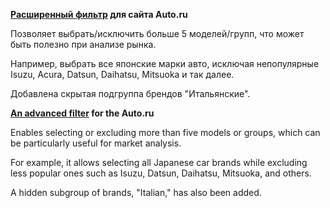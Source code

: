 **[Расширенный фильтр](https://destiny503.github.io/autoru-filter-extended/) для сайта Auto.ru**

Позволяет выбрать/исключить больше 5 моделей/групп, что может быть полезно при анализе рынка.

Например, выбрать все японские марки авто, исключая непопулярные Isuzu, Acura, Datsun, Daihatsu, Mitsuoka и так далее.

Добавлена скрытая подгруппа брендов "Итальянские".


**[An advanced filter](https://destiny503.github.io/autoru-filter-extended/) for the Auto.ru**

Enables selecting or excluding more than five models or groups, which can be particularly useful for market analysis.

For example, it allows selecting all Japanese car brands while excluding less popular ones such as Isuzu, Datsun, Daihatsu, Mitsuoka, and others.

A hidden subgroup of brands, "Italian," has also been added.